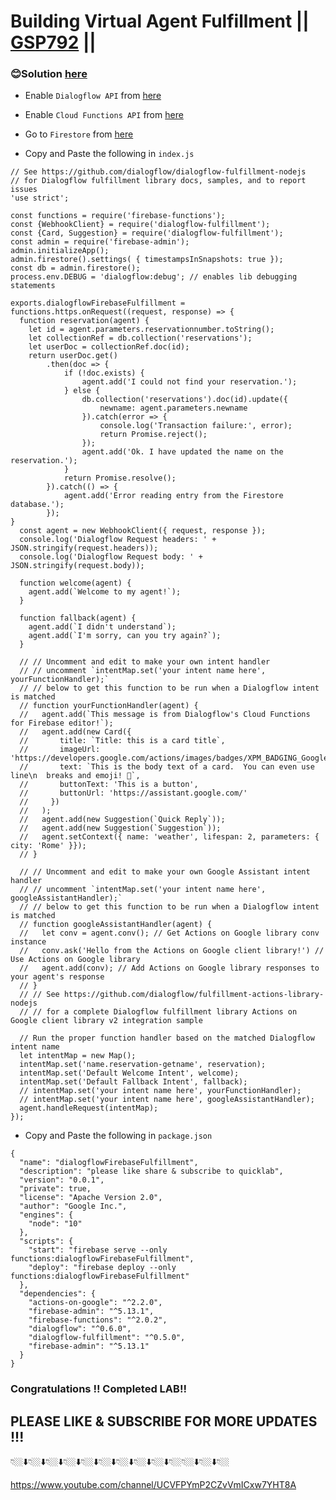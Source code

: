 # Building Virtual Agent Fulfillment || [GSP792](https://www.cloudskillsboost.google/focuses/12039?parent=catalog) ||

### 😊Solution [here](https://youtu.be/XNZG5sFadSA)

* Enable `Dialogflow API` from [here](https://console.cloud.google.com/marketplace/product/google/dialogflow.googleapis.com?)

* Enable `Cloud Functions API` from [here](https://console.cloud.google.com/marketplace/product/google/cloudfunctions.googleapis.com?)

* Go to `Firestore` from [here](https://console.cloud.google.com/firestore?)

* Copy and Paste the following in `index.js`

```
// See https://github.com/dialogflow/dialogflow-fulfillment-nodejs
// for Dialogflow fulfillment library docs, samples, and to report issues
'use strict';
 
const functions = require('firebase-functions');
const {WebhookClient} = require('dialogflow-fulfillment');
const {Card, Suggestion} = require('dialogflow-fulfillment');
const admin = require('firebase-admin');
admin.initializeApp();
admin.firestore().settings( { timestampsInSnapshots: true });
const db = admin.firestore();
process.env.DEBUG = 'dialogflow:debug'; // enables lib debugging statements
 
exports.dialogflowFirebaseFulfillment = functions.https.onRequest((request, response) => {
  function reservation(agent) {
	let id = agent.parameters.reservationnumber.toString();
	let collectionRef = db.collection('reservations');
	let userDoc = collectionRef.doc(id);
	return userDoc.get()
		.then(doc => {
			if (!doc.exists) {
				agent.add('I could not find your reservation.');
			} else {
				db.collection('reservations').doc(id).update({
					newname: agent.parameters.newname
				}).catch(error => {
					console.log('Transaction failure:', error);
					return Promise.reject();
				});
				agent.add('Ok. I have updated the name on the reservation.');
			}
			return Promise.resolve();
		}).catch(() => {
			agent.add('Error reading entry from the Firestore database.');
		});
}
  const agent = new WebhookClient({ request, response });
  console.log('Dialogflow Request headers: ' + JSON.stringify(request.headers));
  console.log('Dialogflow Request body: ' + JSON.stringify(request.body));
 
  function welcome(agent) {
    agent.add(`Welcome to my agent!`);
  }
 
  function fallback(agent) {
    agent.add(`I didn't understand`);
    agent.add(`I'm sorry, can you try again?`);
  }

  // // Uncomment and edit to make your own intent handler
  // // uncomment `intentMap.set('your intent name here', yourFunctionHandler);`
  // // below to get this function to be run when a Dialogflow intent is matched
  // function yourFunctionHandler(agent) {
  //   agent.add(`This message is from Dialogflow's Cloud Functions for Firebase editor!`);
  //   agent.add(new Card({
  //       title: `Title: this is a card title`,
  //       imageUrl: 'https://developers.google.com/actions/images/badges/XPM_BADGING_GoogleAssistant_VER.png',
  //       text: `This is the body text of a card.  You can even use line\n  breaks and emoji! 💁`,
  //       buttonText: 'This is a button',
  //       buttonUrl: 'https://assistant.google.com/'
  //     })
  //   );
  //   agent.add(new Suggestion(`Quick Reply`));
  //   agent.add(new Suggestion(`Suggestion`));
  //   agent.setContext({ name: 'weather', lifespan: 2, parameters: { city: 'Rome' }});
  // }

  // // Uncomment and edit to make your own Google Assistant intent handler
  // // uncomment `intentMap.set('your intent name here', googleAssistantHandler);`
  // // below to get this function to be run when a Dialogflow intent is matched
  // function googleAssistantHandler(agent) {
  //   let conv = agent.conv(); // Get Actions on Google library conv instance
  //   conv.ask('Hello from the Actions on Google client library!') // Use Actions on Google library
  //   agent.add(conv); // Add Actions on Google library responses to your agent's response
  // }
  // // See https://github.com/dialogflow/fulfillment-actions-library-nodejs
  // // for a complete Dialogflow fulfillment library Actions on Google client library v2 integration sample

  // Run the proper function handler based on the matched Dialogflow intent name
  let intentMap = new Map();
  intentMap.set('name.reservation-getname', reservation);
  intentMap.set('Default Welcome Intent', welcome);
  intentMap.set('Default Fallback Intent', fallback);
  // intentMap.set('your intent name here', yourFunctionHandler);
  // intentMap.set('your intent name here', googleAssistantHandler);
  agent.handleRequest(intentMap);
});
```

* Copy and Paste the following in `package.json`

```
{
  "name": "dialogflowFirebaseFulfillment",
  "description": "please like share & subscribe to quicklab",
  "version": "0.0.1",
  "private": true,
  "license": "Apache Version 2.0",
  "author": "Google Inc.",
  "engines": {
    "node": "10"
  },
  "scripts": {
    "start": "firebase serve --only functions:dialogflowFirebaseFulfillment",
    "deploy": "firebase deploy --only functions:dialogflowFirebaseFulfillment"
  },
  "dependencies": {
    "actions-on-google": "^2.2.0",
    "firebase-admin": "^5.13.1",
    "firebase-functions": "^2.0.2",
    "dialogflow": "^0.6.0",
    "dialogflow-fulfillment": "^0.5.0",
    "firebase-admin": "^5.13.1"
  }
}
```

### Congratulations !! Completed LAB!!
## PLEASE LIKE & SUBSCRIBE FOR MORE UPDATES !!!
👇🏼⬇️👇🏼⬇️👇🏼⬇️👇🏼⬇️👇🏼⬇️👇🏼⬇️👇🏼⬇️👇🏼⬇️👇🏼⬇️👇🏼👇🏼⬇️👇🏼⬇️👇🏼

https://www.youtube.com/channel/UCVFPYmP2CZvVmICxw7YHT8A


